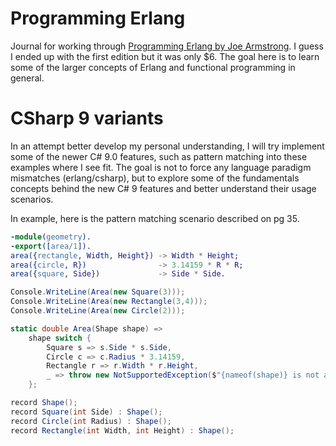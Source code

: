 # Programming Erlang
Journal for working through [Programming Erlang by Joe Armstrong](https://pragprog.com/titles/jaerlang2/programming-erlang-2nd-edition/). I guess I ended up with the first edition but it was only $6. The goal here is to learn some of the larger concepts of Erlang and functional programming in general.

# CSharp 9 variants
In an attempt better develop my personal understanding, I will try implement some of the newer C# 9.0 features, such as pattern matching into these examples where I see fit. The goal is not to force any language paradigm mismatches (erlang/csharp), but to explore some of the fundamentals concepts behind the new C# 9 features and better understand their usage scenarios.

In example, here is the pattern matching scenario described on pg 35.
```erlang
-module(geometry).
-export([area/1]).
area({rectangle, Width, Height}) -> Width * Height;
area({circle, R})                -> 3.14159 * R * R;
area({square, Side})             -> Side * Side.
```

```csharp
Console.WriteLine(Area(new Square(3)));
Console.WriteLine(Area(new Rectangle(3,4)));
Console.WriteLine(Area(new Circle(2)));

static double Area(Shape shape) => 
    shape switch {
        Square s => s.Side * s.Side,
        Circle c => c.Radius * 3.14159,
        Rectangle r => r.Width * r.Height,
        _ => throw new NotSupportedException($"{nameof(shape)} is not a supported shape for Area().")
    };

record Shape();
record Square(int Side) : Shape();
record Circle(int Radius) : Shape();
record Rectangle(int Width, int Height) : Shape();
```